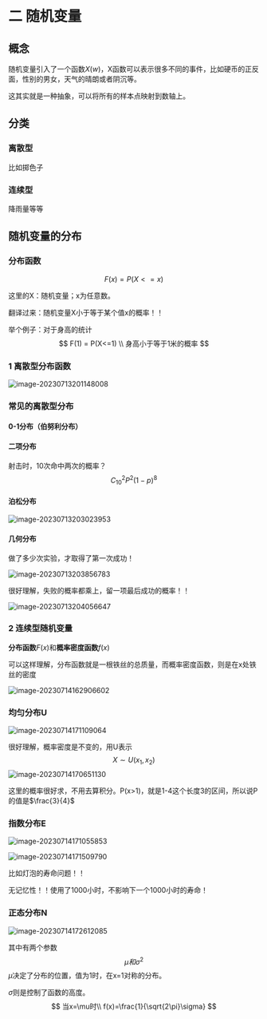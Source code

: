 # 二 随机变量

## 概念

随机变量引入了一个函数$X(w)$，X函数可以表示很多不同的事件，比如硬币的正反面，性别的男女，天气的晴朗或者阴沉等。

这其实就是一种抽象，可以将所有的样本点映射到数轴上。

## 分类

### 离散型

比如掷色子

### 连续型

降雨量等等

## 随机变量的分布

### 分布函数

$$
F(x)=P(X<=x)
$$

这里的X：随机变量；x为任意数。

翻译过来：随机变量X小于等于某个值x的概率！！

举个例子：对于身高的统计
$$
F(1) = P(X<=1) \\
身高小于等于1米的概率
$$


### 1 离散型分布函数

![image-20230713201148008](https://taufik.oss-cn-beijing.aliyuncs.com/img/image-20230713201148008.png)

### 常见的离散型分布

#### 0-1分布（伯努利分布）

#### 二项分布

射击时，10次命中两次的概率？
$$
C_{10}^{2}P^2(1-p)^8
$$

#### 泊松分布

![image-20230713203023953](https://taufik.oss-cn-beijing.aliyuncs.com/img/image-20230713203023953.png)



#### 几何分布

做了多少次实验，才取得了第一次成功！

![image-20230713203856783](https://taufik.oss-cn-beijing.aliyuncs.com/img/image-20230713203856783.png)

很好理解，失败的概率都乘上，留一项最后成功的概率！！

![image-20230713204056647](https://taufik.oss-cn-beijing.aliyuncs.com/img/image-20230713204056647.png)



### 2 连续型随机变量

**分布函数**$F(x)$和**概率密度函数**$f(x)$

可以这样理解，分布函数就是一根铁丝的总质量，而概率密度函数，则是在x处铁丝的密度

![image-20230714162906602](https://taufik.oss-cn-beijing.aliyuncs.com/img/image-20230714162906602.png)

### 均匀分布U

![image-20230714171109064](https://taufik.oss-cn-beijing.aliyuncs.com/img/image-20230714171109064.png)

很好理解，概率密度是不变的，用U表示
$$
 X \sim   U(x_1,x_2)
$$
![image-20230714170651130](https://taufik.oss-cn-beijing.aliyuncs.com/img/image-20230714170651130.png)

这里的概率很好求，不用去算积分。P(x>1)，就是1-4这个长度3的区间，所以说P的值是$\frac{3}{4}$

### 指数分布E

![image-20230714171055853](https://taufik.oss-cn-beijing.aliyuncs.com/img/image-20230714171055853.png)

![image-20230714171509790](https://taufik.oss-cn-beijing.aliyuncs.com/img/image-20230714171509790.png)

比如灯泡的寿命问题！！

无记忆性！！使用了1000小时，不影响下一个1000小时的寿命！



### 正态分布N

![image-20230714172612085](https://taufik.oss-cn-beijing.aliyuncs.com/img/image-20230714172612085.png)

其中有两个参数
$$
\mu 和\sigma^2
$$
$\mu$决定了分布的位置，值为1时，在x=1对称的分布。

$\sigma$则是控制了函数的高度。
$$
当x=\mu时\\
f(x)=\frac{1}{\sqrt{2\pi}\sigma}
$$

